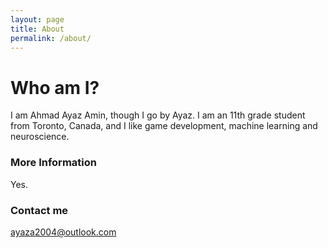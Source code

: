 ```yaml
---
layout: page
title: About
permalink: /about/
---
```


# Who am I?
I am Ahmad Ayaz Amin, though I go by Ayaz. I am an 11th grade student from Toronto, Canada, and I like game development, machine learning and neuroscience.

### More Information

Yes.

### Contact me

[ayaza2004@outlook.com](mailto:ayaza2004@outlook.com)